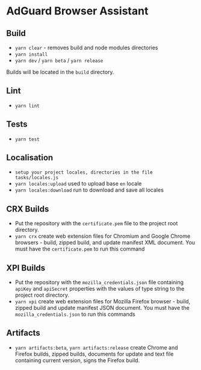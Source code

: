 # AdGuard Browser Assistant

## Build

- `yarn clear` - removes build and node modules directories
- `yarn install`
- `yarn dev` / `yarn beta` / `yarn release`

Builds will be located in the `build` directory.

## Lint

- `yarn lint`

## Tests

- `yarn test`

## Localisation

- `setup your project locales, directories in the file tasks/locales.js`
- `yarn locales:upload` used to upload base `en` locale
- `yarn locales:download` run to download and save all locales

## CRX Builds

- Put the repository with the `certificate.pem` file to the project root directory.
- `yarn crx` create web extension files for Chromium and Google Chrome browsers - build, zipped build, and update manifest XML document. You must have the `certificate.pem` to run this command

## XPI Builds

- Put the repository with the `mozilla_credentials.json` file containing `apiKey` and `apiSecret` properties with the values of type string to the project root directory.
- `yarn xpi` create web extension files for Mozilla Firefox browser - build, zipped build and update manifest JSON document. You must have the `mozilla_credentials.json` to run this commands

## Artifacts

- `yarn artifacts:beta`, `yarn artifacts:release` create Chrome and Firefox builds, zipped builds, documents for update and text file containing current version, signs the Firefox build.
